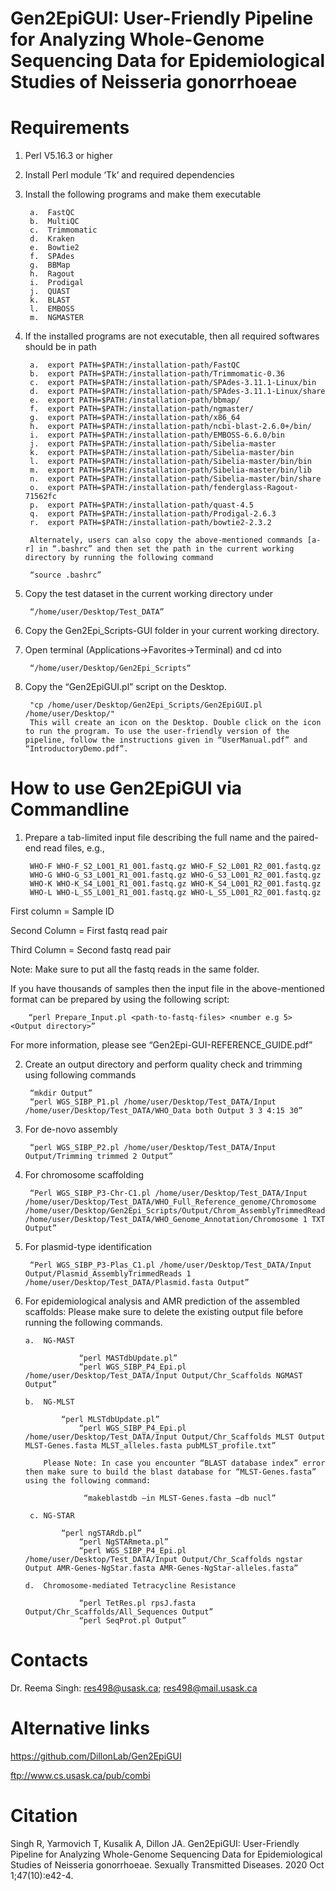 # Gen2EpiGUI: User-Friendly Pipeline for Analyzing Whole-Genome Sequencing Data for Epidemiological Studies of Neisseria gonorrhoeae

# Requirements

1. Perl V5.16.3 or higher

2. Install Perl module ‘Tk’ and required dependencies

3. Install the following programs and make them executable

        a.	FastQC
        b.	MultiQC
        c.	Trimmomatic
        d.	Kraken
        e.	Bowtie2
        f.	SPAdes
        g.	BBMap
        h.	Ragout
        i.	Prodigal
        j.	QUAST
        k.	BLAST
        l.	EMBOSS
        m.	NGMASTER
        
4. If the installed programs are not executable, then all required softwares should be in path

        a.	export PATH=$PATH:/installation-path/FastQC
        b.	export PATH=$PATH:/installation-path/Trimmomatic-0.36
        c.	export PATH=$PATH:/installation-path/SPAdes-3.11.1-Linux/bin
        d.	export PATH=$PATH:/installation-path/SPAdes-3.11.1-Linux/share
        e.	export PATH=$PATH:/installation-path/bbmap/
        f.	export PATH=$PATH:/installation-path/ngmaster/
        g.	export PATH=$PATH:/installation-path/x86_64
        h.	export PATH=$PATH:/installation-path/ncbi-blast-2.6.0+/bin/
        i.	export PATH=$PATH:/installation-path/EMBOSS-6.6.0/bin
        j.	export PATH=$PATH:/installation-path/Sibelia-master
        k.	export PATH=$PATH:/installation-path/Sibelia-master/bin
        l.	export PATH=$PATH:/installation-path/Sibelia-master/bin/bin
        m.	export PATH=$PATH:/installation-path/Sibelia-master/bin/lib
        n.	export PATH=$PATH:/installation-path/Sibelia-master/bin/share
        o.	export PATH=$PATH:/installation-path/fenderglass-Ragout-71562fc
        p.	export PATH=$PATH:/installation-path/quast-4.5
        q.	export PATH=$PATH:/installation-path/Prodigal-2.6.3
        r.	export PATH=$PATH:/installation-path/bowtie2-2.3.2

        Alternately, users can also copy the above-mentioned commands [a-r] in “.bashrc” and then set the path in the current working directory by running the following command 

        “source .bashrc” 
        
5. Copy the test dataset in the current working directory under   

        “/home/user/Desktop/Test_DATA”
6. Copy the Gen2Epi_Scripts-GUI folder in your current working directory.

7. Open terminal (Applications->Favorites->Terminal) and cd into

        “/home/user/Desktop/Gen2Epi_Scripts“
        
8. Copy the “Gen2EpiGUI.pl” script on the Desktop.

        "cp /home/user/Desktop/Gen2Epi_Scripts/Gen2EpiGUI.pl /home/user/Desktop/"
        This will create an icon on the Desktop. Double click on the icon to run the program. To use the user-friendly version of the pipeline, follow the instructions given in “UserManual.pdf” and “IntroductoryDemo.pdf”.    

# How to use Gen2EpiGUI via Commandline

1. Prepare a tab-limited input file describing the full name and the paired-end read files, e.g.,

        WHO-F WHO-F_S2_L001_R1_001.fastq.gz WHO-F_S2_L001_R2_001.fastq.gz
        WHO-G WHO-G_S3_L001_R1_001.fastq.gz WHO-G_S3_L001_R2_001.fastq.gz
        WHO-K WHO-K_S4_L001_R1_001.fastq.gz WHO-K_S4_L001_R2_001.fastq.gz
        WHO-L WHO-L_S5_L001_R1_001.fastq.gz WHO-L_S5_L001_R2_001.fastq.gz
        
First column = Sample ID

Second Column = First fastq read pair

Third Column = Second fastq read pair

Note: Make sure to put all the fastq reads in the same folder.

If you have thousands of samples then the input file in the above-mentioned format can be prepared by using the following script:      

        “perl Prepare_Input.pl <path-to-fastq-files> <number e.g 5> <Output directory>”

For more information, please see “Gen2Epi-GUI-REFERENCE_GUIDE.pdf”

2. Create an output directory and perform quality check and trimming using following commands

        “mkdir Output” 
        “perl WGS_SIBP_P1.pl /home/user/Desktop/Test_DATA/Input /home/user/Desktop/Test_DATA/WHO_Data both Output 3 3 4:15 30”
        
3. For de-novo assembly    

        “perl WGS_SIBP_P2.pl /home/user/Desktop/Test_DATA/Input Output/Trimming trimmed 2 Output”
        
4. For chromosome scaffolding

        “Perl WGS_SIBP_P3-Chr-C1.pl /home/user/Desktop/Test_DATA/Input /home/user/Desktop/Test_DATA/WHO_Full_Reference_genome/Chromosome /home/user/Desktop/Gen2Epi_Scripts/Output/Chrom_AssemblyTrimmedReads /home/user/Desktop/Test_DATA/WHO_Genome_Annotation/Chromosome 1 TXT Output”

5. For plasmid-type identification

        “Perl WGS_SIBP_P3-Plas_C1.pl /home/user/Desktop/Test_DATA/Input Output/Plasmid_AssemblyTrimmedReads 1 /home/user/Desktop/Test_DATA/Plasmid.fasta Output”
        
6.  For epidemiological analysis and AMR prediction of the assembled scaffolds: Please make sure to delete the existing output file before running the following commands.

        a.	NG-MAST
        
                	“perl MASTdbUpdate.pl”
                	“perl WGS_SIBP_P4_Epi.pl /home/user/Desktop/Test_DATA/Input Output/Chr_Scaffolds NGMAST Output”
	
        b.	NG-MLST
 
 	        	“perl MLSTdbUpdate.pl”
                	“perl WGS_SIBP_P4_Epi.pl /home/user/Desktop/Test_DATA/Input Output/Chr_Scaffolds MLST Output MLST-Genes.fasta MLST_alleles.fasta pubMLST_profile.txt”
	
	        Please Note: In case you encounter “BLAST database index” error then make sure to build the blast database for “MLST-Genes.fasta” using the following command:
	
                	 “makeblastdb –in MLST-Genes.fasta –db nucl”
	
         c.	NG-STAR	
 
 	        	“perl ngSTARdb.pl”
                	“perl NgSTARmeta.pl”
                 	“perl WGS_SIBP_P4_Epi.pl /home/user/Desktop/Test_DATA/Input Output/Chr_Scaffolds ngstar Output AMR-Genes-NgStar.fasta AMR-Genes-NgStar-alleles.fasta”	
	
        d.	Chromosome-mediated Tetracycline Resistance	

                	“perl TetRes.pl rpsJ.fasta Output/Chr_Scaffolds/All_Sequences Output”
                	“perl SeqProt.pl Output”


# Contacts

Dr. Reema Singh: res498@usask.ca; res498@mail.usask.ca

# Alternative links

https://github.com/DillonLab/Gen2EpiGUI

ftp://www.cs.usask.ca/pub/combi

# Citation
Singh R, Yarmovich T, Kusalik A, Dillon JA. Gen2EpiGUI: User-Friendly Pipeline for Analyzing Whole-Genome Sequencing Data for Epidemiological Studies of Neisseria gonorrhoeae. Sexually Transmitted Diseases. 2020 Oct 1;47(10):e42-4.
